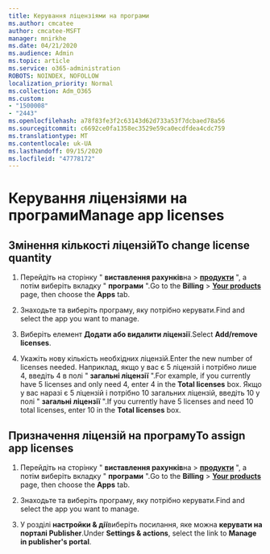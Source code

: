 ```yaml
---
title: Керування ліцензіями на програми
ms.author: cmcatee
author: cmcatee-MSFT
manager: mnirkhe
ms.date: 04/21/2020
ms.audience: Admin
ms.topic: article
ms.service: o365-administration
ROBOTS: NOINDEX, NOFOLLOW
localization_priority: Normal
ms.collection: Adm_O365
ms.custom:
- "1500008"
- "2443"
ms.openlocfilehash: a78f83fe3f2c63143d62d733a53f7dcbaed78a56
ms.sourcegitcommit: c6692ce0fa1358ec3529e59ca0ecdfdea4cdc759
ms.translationtype: MT
ms.contentlocale: uk-UA
ms.lasthandoff: 09/15/2020
ms.locfileid: "47778172"
---
```

# <a name="manage-app-licenses"></a><span data-ttu-id="6b61d-102">Керування ліцензіями на програми</span><span class="sxs-lookup"><span data-stu-id="6b61d-102">Manage app licenses</span></span>

## <a name="to-change-license-quantity"></a><span data-ttu-id="6b61d-103">Змінення кількості ліцензій</span><span class="sxs-lookup"><span data-stu-id="6b61d-103">To change license quantity</span></span>

1. <span data-ttu-id="6b61d-104">Перейдіть на сторінку " **виставлення рахунків**на  >  **[продукти](https://go.microsoft.com/fwlink/p/?linkid=842054)** ", а потім виберіть вкладку " **програми** ".</span><span class="sxs-lookup"><span data-stu-id="6b61d-104">Go to the **Billing** > **[Your products](https://go.microsoft.com/fwlink/p/?linkid=842054)** page, then choose the **Apps** tab.</span></span>

2. <span data-ttu-id="6b61d-105">Знаходьте та виберіть програму, яку потрібно керувати.</span><span class="sxs-lookup"><span data-stu-id="6b61d-105">Find and select the app you want to manage.</span></span>  

3. <span data-ttu-id="6b61d-106">Виберіть елемент **Додати або видалити ліцензії**.</span><span class="sxs-lookup"><span data-stu-id="6b61d-106">Select **Add/remove licenses**.</span></span>

4. <span data-ttu-id="6b61d-107">Укажіть нову кількість необхідних ліцензій.</span><span class="sxs-lookup"><span data-stu-id="6b61d-107">Enter the new number of licenses needed.</span></span> <span data-ttu-id="6b61d-108">Наприклад, якщо у вас є 5 ліцензій і потрібно лише 4, введіть 4 в полі " **загальні ліцензії** ".</span><span class="sxs-lookup"><span data-stu-id="6b61d-108">For example, if you currently have 5 licenses and only need 4, enter 4 in the **Total licenses** box.</span></span> <span data-ttu-id="6b61d-109">Якщо у вас наразі є 5 ліцензій і потрібно 10 загальних ліцензій, введіть 10 у полі " **загальні ліцензії** ".</span><span class="sxs-lookup"><span data-stu-id="6b61d-109">If you currently have 5 licenses and need 10 total licenses, enter 10 in the **Total licenses** box.</span></span>

## <a name="to-assign-app-licenses"></a><span data-ttu-id="6b61d-110">Призначення ліцензій на програму</span><span class="sxs-lookup"><span data-stu-id="6b61d-110">To assign app licenses</span></span>

1. <span data-ttu-id="6b61d-111">Перейдіть на сторінку " **виставлення рахунків**на  >  **[продукти](https://go.microsoft.com/fwlink/p/?linkid=842054)** ", а потім виберіть вкладку " **програми** ".</span><span class="sxs-lookup"><span data-stu-id="6b61d-111">Go to the **Billing** > **[Your products](https://go.microsoft.com/fwlink/p/?linkid=842054)** page, then choose the **Apps** tab.</span></span>

2. <span data-ttu-id="6b61d-112">Знаходьте та виберіть програму, яку потрібно керувати.</span><span class="sxs-lookup"><span data-stu-id="6b61d-112">Find and select the app you want to manage.</span></span>  

3. <span data-ttu-id="6b61d-113">У розділі **настройки & дії**виберіть посилання, яке можна **керувати на порталі Publisher**.</span><span class="sxs-lookup"><span data-stu-id="6b61d-113">Under **Settings & actions**, select the link to **Manage in publisher's portal**.</span></span>